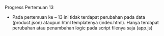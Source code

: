 Progress Pertemuan 13

- Pada pertemuan ke – 13 ini tidak terdapat perubahan pada data (product.json) ataupun html templatenya (index.html). Hanya terdapat perubahan atau penambahan logic pada script filenya saja (app.js) 
